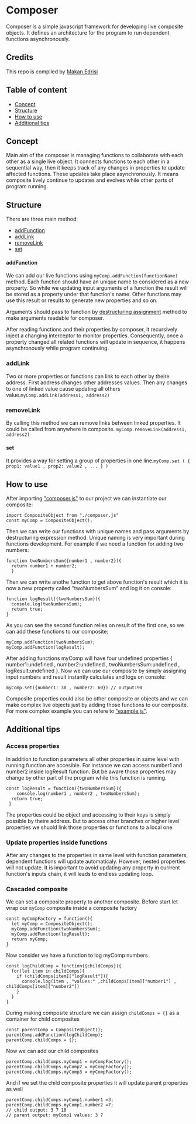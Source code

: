 Composer
==========
Composer is a simple javascript framework for developing live composite objects. It defines an architecture for the program to run dependent functions asynchronously. 

## Credits

This repo is compiled by [Makan Edrisi](https://github.com/makannew)

## Table of content
- [Concept](https://github.com/makannew/Composer/blob/master/README.md#concept)
- [Structure](https://github.com/makannew/Composer/blob/master/README.md#Structure)
- [How to use](https://github.com/makannew/Composer/blob/master/README.md#How-to-use)
- [Additional tips](https://github.com/makannew/Composer/blob/master/README.md#Additional-tips)

## Concept

Main aim of the composer is managing functions to collaborate with each other as a single live object. It connects functions to each other in a sequential way, then it keeps track of any changes in properties to update affected functions. These updates take place asynchronously. It means composite lively continue to updates and evolves while other parts of program running.

## Structure

There are three main method:

- [addFunction](https://github.com/makannew/Composer/blob/master/README.md#addfunction)
- [addLink](https://github.com/makannew/Composer/blob/master/README.md#addLink)
- [removeLink](https://github.com/makannew/Composer/blob/master/README.md#removeLink)
- [set](https://github.com/makannew/Composer/blob/master/README.md#set)

#### addFunction

We can add our live functions using ```myComp.addFunction(functionName)``` method. Each function should have an unique name to considered as a new property. So while we updating input arguments of a function the result will be stored as a property under that function's name. Other functions may use this result or results to generate new properties and so on.

Arguments should pass to function by [destructuring assignment](https://developer.mozilla.org/en-US/docs/Web/JavaScript/Reference/Operators/Destructuring_assignment) method to make arguments readable for composer.

After reading functions and their properties by composer, it recursively inject a changing interceptor to monitor properties. Consequently, once a property changed all related functions will update in sequence, it happens asynchronously while program continuing. 

### addLink

Two or more properties or functions can link to each other by theire address. First address changes other addresses values. Then any changes to one of linked value cause updating all others value.```myComp.addLink(address1, address2)```

### removeLink

By calling this method we can remove links between linked properties. It could be called from anywhere in composite. ```myComp.removeLink(address1, address2)```

#### set

It provides a way for setting a group of properties in one line.```myComp.set ( { prop1: value1 , prop2: value2 , ... } )```

## How to use

After importing ["composer.js"](composer.js) to our project we can instantiate our composite:
```
import CompositeObject from "./composer.js"
const myComp = CompositeObject();
```
Then we can write our functions with unique names and pass arguments by destructuring expression method. Unique naming is very important during functions development.
For example if we need a function for adding two numbers:
```
function twoNumbersSum({number1 , number2}){
  return number1 + number2;
  }
```
Then we can write anothe function to get above function's result which it is now a new property called "twoNumbersSum" and log it on console:
```
function logResult({twoNumbersSum}){
  console.log(twoNumbersSum);
  return true;
}
```
As you can see the second function relies on result of the first one, so we can add these functions to our composite:
```
myComp.addFunction(twoNumbersSum);
myComp.addFunction(logResult);
```
After adding functions myComp will have four undefined properties { number1:undefined , number2:undefined , twoNumbersSum:undefined , logResult:undefined }.
Now we can use our composite by simply assigning input numbers and result instantly calculates and logs on console:
```
myComp.set({number1: 30 , number2: 60}) // output:90
```

Composite properties could also be other composite or objects and we can make complex live objects just by adding those functions to our composite. For more complex example you can refere to ["example.js"](test.js).

## Additional tips

### Access properties

In addition to function parameters all other properties in same level with running function are accesible. For instance we can access number1 and number2 inside logResult function. But be aware those properties may change by other part of the program while this function is running.

```
const logResult = function({twoNumbersSum}){
    console.log(number1 , number2 , twoNumbersSum);
  return true;
 }
```
The properties could be object and accessing to their keys is simply possible by theire address. But to access other branches or higher level properties we shuold link those properties or functions to a local one.

### Update properties inside functions

After any changes to the properties in same level with function parameters, dependent functions will update automaticaly. However, nested properties will not update. It is important to avoid updating any property in currrent function's inputs chain, it will leads to endless updating loop.

### Cascaded composite

We can set a composite property to another composite. 
Before start let wrap our `myComp` composite inside a composite factory
```
const myCompFactory = function(){
  let myComp = CompositeObject();
  myComp.addFunction(twoNumbersSum);
  myComp.addFunction(logResult);
  return myComp;
}
```
Now consider we have a function to log myComp numbers
```
const logChildComp = function({childComps}){
  for(let item in childComps){
    if (childComps[item]["logResult"]){
      console.log(item , "values:" ,childComps[item]["number1"] , childComps[item]["number2"])
    }
  }
}

```
During making composite structure we can assign `childComps = {}` as a container for child composites
```
const parentComp = CompositeObject();
parentComp.addFunction(logChildComp);
parentComp.childComps = {};
```
Now we can add our child composites
```
parentComp.childComps.myComp1 = myCompFactory();
parentComp.childComps.myComp2 = myCompFactory();
parentComp.childComps.myComp3 = myCompFactory();
```
And if we set the child composite properties it will update parent properties as well
```
parentComp.childComps.myComp1.number1 =3;
parentComp.childComps.myComp1.number2 =7; 
// child output: 3 7 10 
// parent output: myComp1 values: 3 7
```


